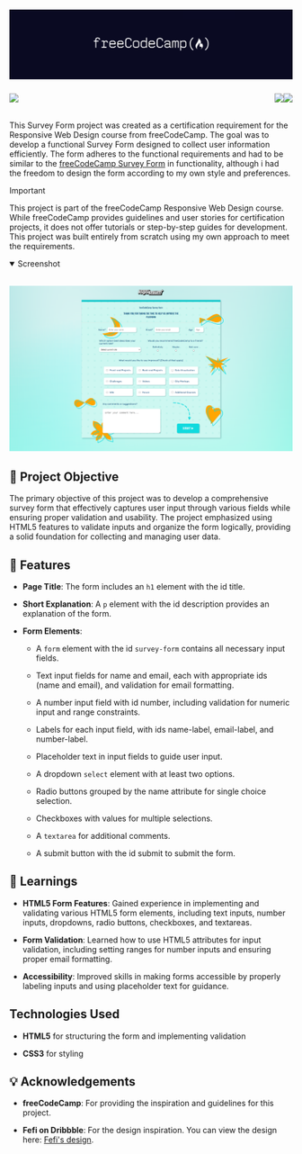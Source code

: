 # <img src="misc/freecodecamp.png">

<img align="left" src="https://img.shields.io/badge/freecodecamp-27273D?style=for-the-badge&logo=freecodecamp&logoColor=white"><img align="right" src="https://img.shields.io/badge/CSS3-1572B6?style=for-the-badge&logo=css3&logoColor=white"><img align="right" src="https://img.shields.io/badge/HTML5-E34F26?style=for-the-badge&logo=html5&logoColor=white">

<br>
<br>

This Survey Form project was created as a certification requirement for the Responsive Web Design course from freeCodeCamp. The goal was to develop a functional Survey Form designed to collect user information efficiently. The form adheres to the functional requirements and had to be similar to the <a href="https://survey-form.freecodecamp.rocks/">freeCodeCamp Survey Form</a> in functionality, although i had the freedom to design the form according to my own style and preferences.

> [!IMPORTANT]
> This project is part of the freeCodeCamp Responsive Web Design course. While freeCodeCamp provides guidelines and user stories for certification projects, it does not offer tutorials or step-by-step guides for development. This project was built entirely from scratch using my own approach to meet the requirements.

<details open>
<summary>
 Screenshot
</summary> <br />

   ![Project's screenshot](images/screenshot.png) 
</details>


## 📝 Project Objective

The primary objective of this project was to develop a comprehensive survey form that effectively captures user input through various fields while ensuring proper validation and usability. The project emphasized using HTML5 features to validate inputs and organize the form logically, providing a solid foundation for collecting and managing user data.

## 🔧 Features

- **Page Title**: The form includes an `h1` element with the id title.

- **Short Explanation**: A `p` element with the id description provides an explanation of the form.

- **Form Elements**:
  - A `form` element with the id `survey-form` contains all necessary input fields.

  - Text input fields for name and email, each with appropriate ids (name and email), and validation for email formatting.

  - A number input field with id number, including validation for numeric input and range constraints.

  - Labels for each input field, with ids name-label, email-label, and number-label.
  
  - Placeholder text in input fields to guide user input.
  
  - A dropdown `select` element with at least two options.
  
  - Radio buttons grouped by the name attribute for single choice selection.
  
  - Checkboxes with values for multiple selections.
  
  - A `textarea` for additional comments.
  
  - A submit button with the id submit to submit the form.

## 📖 Learnings

- **HTML5 Form Features**: Gained experience in implementing and validating various HTML5 form elements, including text inputs, number inputs, dropdowns, radio buttons, checkboxes, and textareas.

- **Form Validation**: Learned how to use HTML5 attributes for input validation, including setting ranges for number inputs and ensuring proper email formatting.

- **Accessibility**: Improved skills in making forms accessible by properly labeling inputs and using placeholder text for guidance.

## Technologies Used

- **HTML5** for structuring the form and implementing validation

- **CSS3** for styling

## 💡 Acknowledgements

- **freeCodeCamp**: For providing the inspiration and guidelines for this project.

- **Fefi on Dribbble**: For the design inspiration. You can view the design here: <a href="https://dribbble.com/shots/2700997-Survey">Fefi's design</a>.